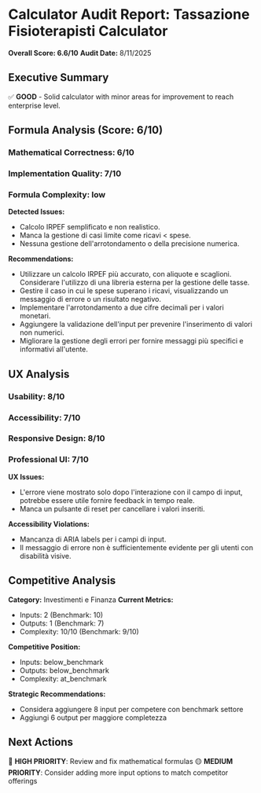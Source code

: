 # Calculator Audit Report: Tassazione Fisioterapisti Calculator

**Overall Score: 6.6/10**
**Audit Date:** 8/11/2025

## Executive Summary

✅ **GOOD** - Solid calculator with minor areas for improvement to reach enterprise level.

## Formula Analysis (Score: 6/10)

### Mathematical Correctness: 6/10
### Implementation Quality: 7/10
### Formula Complexity: low

**Detected Issues:**
- Calcolo IRPEF semplificato e non realistico.
- Manca la gestione di casi limite come ricavi < spese.
- Nessuna gestione dell'arrotondamento o della precisione numerica.

**Recommendations:**
- Utilizzare un calcolo IRPEF più accurato, con aliquote e scaglioni. Considerare l'utilizzo di una libreria esterna per la gestione delle tasse.
- Gestire il caso in cui le spese superano i ricavi, visualizzando un messaggio di errore o un risultato negativo.
- Implementare l'arrotondamento a due cifre decimali per i valori monetari.
- Aggiungere la validazione dell'input per prevenire l'inserimento di valori non numerici.
- Migliorare la gestione degli errori per fornire messaggi più specifici e informativi all'utente.

## UX Analysis

### Usability: 8/10
### Accessibility: 7/10  
### Responsive Design: 8/10
### Professional UI: 7/10

**UX Issues:**
- L'errore viene mostrato solo dopo l'interazione con il campo di input, potrebbe essere utile fornire feedback in tempo reale.
- Manca un pulsante di reset per cancellare i valori inseriti.

**Accessibility Violations:**
- Mancanza di ARIA labels per i campi di input.
- Il messaggio di errore non è sufficientemente evidente per gli utenti con disabilità visive.

## Competitive Analysis

**Category:** Investimenti e Finanza
**Current Metrics:**
- Inputs: 2 (Benchmark: 10)
- Outputs: 1 (Benchmark: 7)
- Complexity: 10/10 (Benchmark: 9/10)

**Competitive Position:**
- Inputs: below_benchmark
- Outputs: below_benchmark  
- Complexity: at_benchmark

**Strategic Recommendations:**
- Considera aggiungere 8 input per competere con benchmark settore
- Aggiungi 6 output per maggiore completezza

## Next Actions

🔴 **HIGH PRIORITY**: Review and fix mathematical formulas
🟡 **MEDIUM PRIORITY**: Consider adding more input options to match competitor offerings
